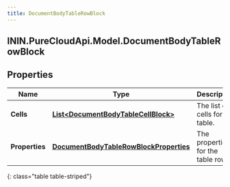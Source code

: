 ```yaml
---
title: DocumentBodyTableRowBlock
---
```

## ININ.PureCloudApi.Model.DocumentBodyTableRowBlock

## Properties

|Name | Type | Description | Notes|
|------------ | ------------- | ------------- | -------------|
| **Cells** | [**List&lt;DocumentBodyTableCellBlock&gt;**](DocumentBodyTableCellBlock.html) | The list of cells for the table. | |
| **Properties** | [**DocumentBodyTableRowBlockProperties**](DocumentBodyTableRowBlockProperties.html) | The properties for the table rows. | [optional] |
{: class="table table-striped"}


